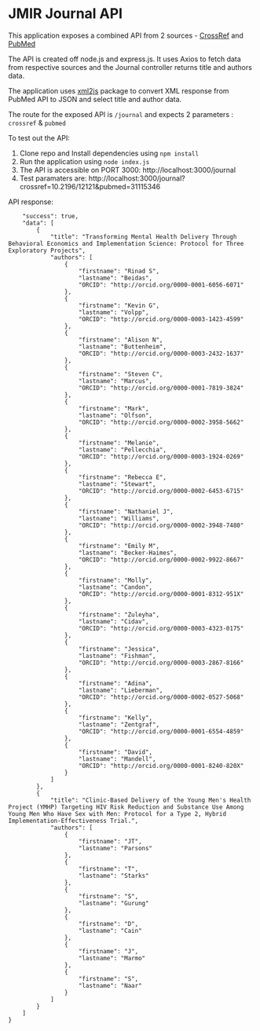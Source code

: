 # JMIR Journal API

This application exposes a combined API from 2 sources - [CrossRef](https://github.com/CrossRef/rest-api-doc) and [PubMed](https://www.ncbi.nlm.nih.gov/books/NBK25500/)

The API is created off node.js and express.js. It uses Axios to fetch data from respective sources and the Journal controller returns title and authors data.

The application uses [xml2js](https://www.npmjs.com/package/xml2js) package to convert XML response from PubMed API to JSON and select title and author data.

The route for the exposed API is `/journal` and expects 2 parameters : `crossref` & `pubmed`

To test out the API:

1. Clone repo and Install dependencies using `npm install`
2. Run the application using `node index.js`
3. The API is accessible on PORT 3000: http://localhost:3000/journal
4. Test paramaters are: http://localhost:3000/journal?crossref=10.2196/12121&pubmed=31115346

API response:

```{
    "success": true,
    "data": [
        {
            "title": "Transforming Mental Health Delivery Through Behavioral Economics and Implementation Science: Protocol for Three Exploratory Projects",
            "authors": [
                {
                    "firstname": "Rinad S",
                    "lastname": "Beidas",
                    "ORCID": "http://orcid.org/0000-0001-6056-6071"
                },
                {
                    "firstname": "Kevin G",
                    "lastname": "Volpp",
                    "ORCID": "http://orcid.org/0000-0003-1423-4599"
                },
                {
                    "firstname": "Alison N",
                    "lastname": "Buttenheim",
                    "ORCID": "http://orcid.org/0000-0003-2432-1637"
                },
                {
                    "firstname": "Steven C",
                    "lastname": "Marcus",
                    "ORCID": "http://orcid.org/0000-0001-7819-3824"
                },
                {
                    "firstname": "Mark",
                    "lastname": "Olfson",
                    "ORCID": "http://orcid.org/0000-0002-3958-5662"
                },
                {
                    "firstname": "Melanie",
                    "lastname": "Pellecchia",
                    "ORCID": "http://orcid.org/0000-0003-1924-0269"
                },
                {
                    "firstname": "Rebecca E",
                    "lastname": "Stewart",
                    "ORCID": "http://orcid.org/0000-0002-6453-6715"
                },
                {
                    "firstname": "Nathaniel J",
                    "lastname": "Williams",
                    "ORCID": "http://orcid.org/0000-0002-3948-7480"
                },
                {
                    "firstname": "Emily M",
                    "lastname": "Becker-Haimes",
                    "ORCID": "http://orcid.org/0000-0002-9922-8667"
                },
                {
                    "firstname": "Molly",
                    "lastname": "Candon",
                    "ORCID": "http://orcid.org/0000-0001-8312-951X"
                },
                {
                    "firstname": "Zuleyha",
                    "lastname": "Cidav",
                    "ORCID": "http://orcid.org/0000-0003-4323-0175"
                },
                {
                    "firstname": "Jessica",
                    "lastname": "Fishman",
                    "ORCID": "http://orcid.org/0000-0003-2867-8166"
                },
                {
                    "firstname": "Adina",
                    "lastname": "Lieberman",
                    "ORCID": "http://orcid.org/0000-0002-0527-5068"
                },
                {
                    "firstname": "Kelly",
                    "lastname": "Zentgraf",
                    "ORCID": "http://orcid.org/0000-0001-6554-4859"
                },
                {
                    "firstname": "David",
                    "lastname": "Mandell",
                    "ORCID": "http://orcid.org/0000-0001-8240-820X"
                }
            ]
        },
        {
            "title": "Clinic-Based Delivery of the Young Men's Health Project (YMHP) Targeting HIV Risk Reduction and Substance Use Among Young Men Who Have Sex with Men: Protocol for a Type 2, Hybrid Implementation-Effectiveness Trial.",
            "authors": [
                {
                    "firstname": "JT",
                    "lastname": "Parsons"
                },
                {
                    "firstname": "T",
                    "lastname": "Starks"
                },
                {
                    "firstname": "S",
                    "lastname": "Gurung"
                },
                {
                    "firstname": "D",
                    "lastname": "Cain"
                },
                {
                    "firstname": "J",
                    "lastname": "Marmo"
                },
                {
                    "firstname": "S",
                    "lastname": "Naar"
                }
            ]
        }
    ]
}
```
